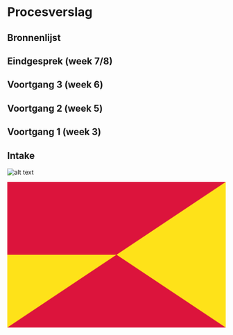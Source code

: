 # Procesverslag

## Bronnenlijst

## Eindgesprek (week 7/8)

## Voortgang 3 (week 6)

## Voortgang 2 (week 5)

## Voortgang 1 (week 3)

## Intake
![alt text](https://github.com/SanneTest/FED/images/vlag1.png)

![Kiku](images/vlag1.png)

